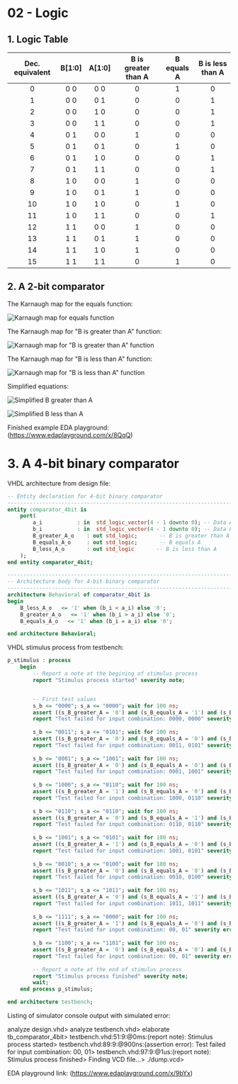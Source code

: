 # **02 - Logic**
## **1. Logic Table**
| **Dec. equivalent** | **B[1:0]** | **A[1:0]** | **B is greater than A** | **B equals A** | **B is less than A** |
| :-: | :-: | :-: | :-: | :-: | :-: |
| 0 | 0 0 | 0 0 | 0 | 1 | 0 |
| 1 | 0 0 | 0 1 | 0 | 0 | 1 |
| 2 | 0 0 | 1 0 | 0 | 0 | 1 |
| 3 | 0 0 | 1 1 | 0 | 0 | 1 |
| 4 | 0 1 | 0 0 | 1 | 0 | 0 |
| 5 | 0 1 | 0 1 | 0 | 1 | 0 |
| 6 | 0 1 | 1 0 | 0 | 0 | 1 |
| 7 | 0 1 | 1 1 | 0 | 0 | 1 |
| 8 | 1 0 | 0 0 | 1 | 0 | 0 |
| 9 | 1 0 | 0 1 | 1 | 0 | 0 |
| 10 | 1 0 | 1 0 | 0 | 1 | 0 |
| 11 | 1 0 | 1 1 | 0 | 0 | 1 |
| 12 | 1 1 | 0 0 | 1 | 0 | 0 |
| 13 | 1 1 | 0 1 | 1 | 0 | 0 |
| 14 | 1 1 | 1 0 | 1 | 0 | 0 |
| 15 | 1 1 | 1 1 | 0 | 1 | 0 |

## **2. A 2-bit comparator**

The Karnaugh map for the equals function:

![Karnaugh map for equals function](Images/kmap_equals.png)

The Karnaugh map for "B is greater than A" function:

![Karnaugh map for "B is greater than A" function](Images/kmap_B_greater_A.png)

The Karnaugh map for "B is less than A" function:

![Karnaugh map for "B is less than A" function](Images/kmap_B_less_than_A.png)

Simplified equations:

![Simplified B greater than A](Images/greater_SoP.png)

![Simplified B less than A](Images/less_PoS.png)


Finished example EDA playground: (https://www.edaplayground.com/x/8QqQ)

# 3. **A 4-bit binary comparator**

VHDL architecture from design file:

```vhdl
-- Entity declaration for 4-bit binary comparator
------------------------------------------------------------------------
entity comparator_4bit is
    port(
        a_i           : in  std_logic_vector(4 - 1 downto 0); -- Data A
        b_i           : in  std_logic_vector(4 - 1 downto 0); -- Data B
        B_greater_A_o    : out std_logic;       -- B is greater than A
        B_equals_A_o     : out std_logic;       -- B equals A
        B_less_A_o       : out std_logic       -- B is less than A
    );
end entity comparator_4bit;

------------------------------------------------------------------------
-- Architecture body for 4-bit binary comparator
------------------------------------------------------------------------
architecture Behavioral of comparator_4bit is
begin
    B_less_A_o   <= '1' when (b_i < a_i) else '0';
    B_greater_A_o   <= '1' when (b_i > a_i) else '0';
    B_equals_A_o   <= '1' when (b_i = a_i) else '0';

end architecture Behavioral;

```

VHDL stimulus process from testbench:

```vhdl
p_stimulus : process
    begin
        -- Report a note at the begining of stimulus process
        report "Stimulus process started" severity note;


        -- First test values
        s_b <= "0000"; s_a <= "0000"; wait for 100 ns;        
        assert ((s_B_greater_A = '0') and (s_B_equals_A = '1') and (s_B_less_A = '0'))
        report "Test failed for input combination: 0000, 0000" severity error;        
        
        s_b <= "0011"; s_a <= "0101"; wait for 100 ns;
        assert ((s_B_greater_A = '0') and (s_B_equals_A = '0') and (s_B_less_A = '1'))
        report "Test failed for input combination: 0011, 0101" severity error;
        
        s_b <= "0001"; s_a <= "1001"; wait for 100 ns;
        assert ((s_B_greater_A = '0') and (s_B_equals_A = '0') and (s_B_less_A = '1'))
        report "Test failed for input combination: 0001, 1001" severity error;
        
        s_b <= "1000"; s_a <= "0110"; wait for 100 ns;
        assert ((s_B_greater_A = '1') and (s_B_equals_A = '0') and (s_B_less_A = '0'))
        report "Test failed for input combination: 1000, 0110" severity error;
        
        s_b <= "0110"; s_a <= "0110"; wait for 100 ns;
        assert ((s_B_greater_A = '0') and (s_B_equals_A = '1') and (s_B_less_A = '0'))
        report "Test failed for input combination: 0110, 0110" severity error;
        
        s_b <= "1001"; s_a <= "0101"; wait for 100 ns;
        assert ((s_B_greater_A = '1') and (s_B_equals_A = '0') and (s_B_less_A = '0'))
        report "Test failed for input combination: 1001, 0101" severity error;
        
        s_b <= "0010"; s_a <= "0100"; wait for 100 ns;
        assert ((s_B_greater_A = '0') and (s_B_equals_A = '0') and (s_B_less_A = '1'))
        report "Test failed for input combination: 0010, 0100" severity error;
        
        s_b <= "1011"; s_a <= "1011"; wait for 100 ns;
        assert ((s_B_greater_A = '0') and (s_B_equals_A = '1') and (s_B_less_A = '0'))
        report "Test failed for input combination: 1011, 1011" severity error;
        
        s_b <= "1111"; s_a <= "0000"; wait for 100 ns;
        assert ((s_B_greater_A = '1') and (s_B_equals_A = '0') and (s_B_less_A = '0'))
        report "Test failed for input combination: 00, 01" severity error;
        
        s_b <= "1100"; s_a <= "1101"; wait for 100 ns;
        assert ((s_B_greater_A = '0') and (s_B_equals_A = '0') and (s_B_less_A = '1'))
        report "Test failed for input combination: 00, 01" severity error;
        
        -- Report a note at the end of stimulus process
        report "Stimulus process finished" severity note;
        wait;
    end process p_stimulus;

end architecture testbench;

```

Listing of simulator console output with simulated error:

analyze design.vhd>
analyze testbench.vhd>
elaborate tb_comparator_4bit>
testbench.vhd:51:9:@0ms:(report note): Stimulus process started>
testbench.vhd:89:9:@900ns:(assertion error): Test failed for input combination: 00, 01>
testbench.vhd:97:9:@1us:(report note): Stimulus process finished>
Finding VCD file...>
./dump.vcd>

EDA playground link: (https://www.edaplayground.com/x/9bYx)